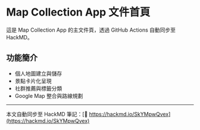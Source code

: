 # Map Collection App 文件首頁

這是 Map Collection App 的主文件頁，透過 GitHub Actions 自動同步至 HackMD。

## 功能簡介

- 個人地圖建立與儲存
- 景點卡片化呈現
- 社群推薦與標籤分類
- Google Map 整合與路線規劃

---

本文自動同步至 HackMD 筆記：[🔗 https://hackmd.io/SkYMpwQvex](https://hackmd.io/SkYMpwQvex)


<!-- 測試連線 2025-07-27 -->
<!-- 測試筆記 B7 -->
<!-- 測試筆記 B5 -->
